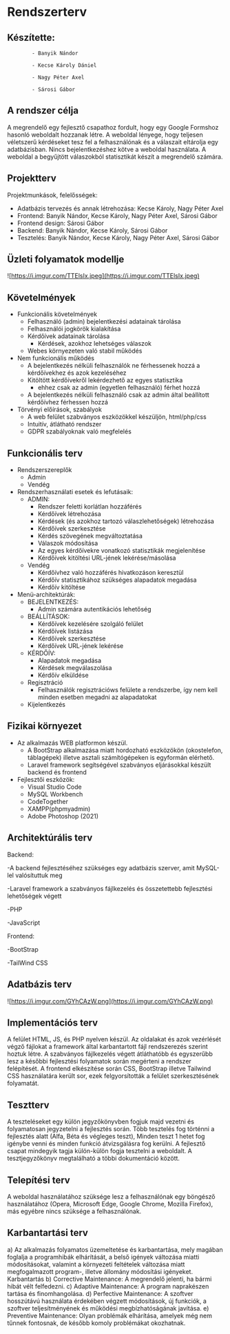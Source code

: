 # Rendszerterv

## Készítette: 
            - Banyik Nándor

            - Kecse Károly Dániel
            
            - Nagy Péter Axel
           
            - Sárosi Gábor

##  A rendszer célja 

A megrendelő egy fejlesztő csapathoz fordult, hogy egy Google Formshoz hasonló weboldalt hozzanak létre. A weboldal lényege, hogy teljesen véletszerű kérdéseket tesz fel a felhasználónak és a válaszait eltárolja egy adatbázisban. Nincs bejelentkezéshez kötve a weboldal használata. A weboldal a begyűjtött válaszokból statisztikát készít a megrendelő számára.

## Projektterv

Projektmunkások, felelősségek:
- Adatbázis tervezés és annak létrehozása: Kecse Károly, Nagy Péter Axel
- Frontend: Banyik Nándor, Kecse Károly, Nagy Péter Axel, Sárosi Gábor
- Frontend design: Sárosi Gábor
- Backend: Banyik Nándor, Kecse Károly, Sárosi Gábor
- Tesztelés: Banyik Nándor, Kecse Károly, Nagy Péter Axel, Sárosi Gábor

## Üzleti folyamatok modellje

![https://i.imgur.com/TTElsIx.jpeg](https://i.imgur.com/TTElsIx.jpeg)

## Követelmények
 - Funkcionális követelmények
   - Felhasználó (admin) bejelentkezési adatainak tárolása
   - Felhasználói jogkörök kialakítása
   - Kérdőívek adatainak tárolása
     - Kérdések, azokhoz lehetséges válaszok
   - Webes környezeten való stabil működés
 - Nem funkcionális működés
   - A bejelentkezés nélküli felhasználók ne férhessenek hozzá a kérdőívekhez és azok kezeléséhez
   - Kitöltött kérdőívekről lekérdezhető az egyes statisztika
     - ehhez csak az admin (egyetlen felhasználó) férhet hozzá
   - A bejelentkezés nélküli felhasználó csak az admin által beállított kérdőívhez férhessen hozzá
 - Törvényi előírások, szabályok
   - A web felület szabványos eszközökkel készüljön, html/php/css
   - Intuitív, átlátható rendszer
   - GDPR szabályoknak való megfelelés


## Funkcionális terv
 - Rendszerszereplők
    - Admin
    - Vendég
 - Rendszerhasználati esetek és lefutásaik:
    - ADMIN:
        - Rendszer feletti korlátlan hozzáférés
        - Kérdőívek létrehozása
        - Kérdések (és azokhoz tartozó válaszlehetőségek) létrehozása
        - Kérdőívek szerkesztése
        - Kérdés szövegének megváltoztatása
        - Válaszok módosítása
        - Az egyes kérdőívekre vonatkozó statisztikák megjelenítése
        - Kérdőívek kitöltési URL-jének lekérése/másolása
    - Vendég
        - Kérdőívhez való hozzáférés hivatkozáson keresztül
        - Kérdőív statisztikához szükséges alapadatok megadása
        - Kérdőív kitöltése
 - Menü-architektúrák:
    - BEJELENTKEZÉS:
        - Admin számára autentikációs lehetőség
    - BEÁLLÍTÁSOK:
        - Kérdőívek kezelésére szolgáló felület
        - Kérdőívek listázása
        - Kérdőívek szerkesztése
        - Kérdőívek URL-jének lekérése
    - KÉRDŐÍV:
        - Alapadatok megadása
        - Kérdések megválaszolása
        - Kérdőív elküldése
    - Regisztráció
        - Felhasználók regisztrációws felülete a rendszerbe, így nem kell minden esetben megadni az alapadatokat
    - Kijelentkezés


## Fizikai környezet

 - Az alkalmazás WEB platformon készül.
   - A BootStrap alkalmazása miatt hordozható eszközökön (okostelefon, táblagépek) illetve asztali számítógépeken is egyformán elérhető.
   - Laravel framework segítségével szabványos eljárásokkal készült backend és frontend
 - Fejlesztői eszközök:
   - Visual Studio Code
   - MySQL Workbench
   - CodeTogether
   - XAMPP(phpmyadmin)
   - Adobe Photoshop (2021)


## Architektúrális terv
Backend:

-A backend fejlesztéséhez szükséges egy adatbázis szerver, amit MySQL-lel valósítuttuk meg

-Laravel framework a szabványos fájlkezelés és összetettebb fejlesztési lehetőségek végett

-PHP

-JavaScript

Frontend:

-BootStrap

-TailWind CSS

## Adatbázis terv
![https://i.imgur.com/GYhCAzW.png](https://i.imgur.com/GYhCAzW.png)

## Implementációs terv
A felület HTML, JS, és PHP nyelven készül.
Az oldalakat és azok vezérlését végző fájlokat a framework által karbantartott fájl rendszerezés szerint hoztuk létre. 
A szabványos fájlkezelés végett átláthatóbb és egyszerűbb lesz 
a későbbi fejlesztési folyamatok során megérteni a rendszer felépítését.
A frontend elkészítése során CSS, BootStrap illetve Tailwind CSS használatára került sor, 
ezek felgyorsították a felület szerkesztésének folyamatát.

## Tesztterv
A teszteléseket egy külön jegyzőkönyvben fogjuk majd vezetni és folyamatosan jegyzetelni a fejlesztés során.
Több tesztelés fog történni a fejlesztés alatt (Alfa, Béta és végleges teszt), 
Minden teszt 1 hetet fog igénybe venni és minden funkció átvizsgálásra fog kerülni.
A fejlesztő csapat mindegyik tagja külön-külön fogja tesztelni a weboldalt.
A tesztjegyzőkönyv megtalálható a többi dokumentáció között.


## Telepítési terv
A weboldal használatához szüksége lesz a felhasználónak egy böngésző használatához
(Opera, Microsoft Edge, Google Chrome, Mozilla Firefox), 
más egyébre nincs szüksége a felhasználónak.

## Karbantartási terv
a) Az alkalmazás folyamatos üzemeltetése és karbantartása, mely
magában foglalja a programhibák elhárítását, a belső igények változása miatti
módosításokat, valamint a környezeti feltételek változása miatt
megfogalmazott program-, illetve állomány módosítási igényeket.
Karbantartás
b) Corrective Maintenance: A megrendelő jelenti, ha bármi hibát vélt felfedezni.
c) Adaptive Maintenance: A program naprakészen tartása és finomhangolása.
d) Perfective Maintenance: A szoftver hosszútávú használata érdekében végzett
módosítások, új funkciók, a szoftver teljesítményének és működési
megbízhatóságának javítása.
e) Preventive Maintenance: Olyan problémák elhárítása, amelyek még nem
tűnnek fontosnak, de később komoly problémákat okozhatnak.
